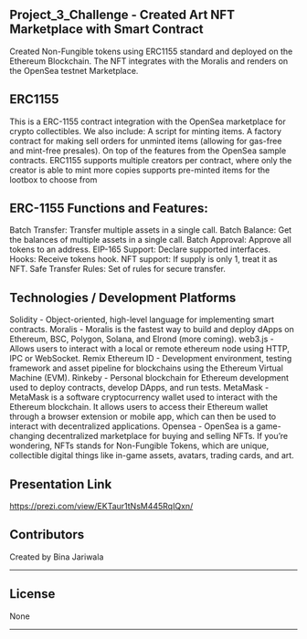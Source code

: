 ## Project_3_Challenge - Created Art NFT Marketplace with Smart Contract

Created Non-Fungible tokens using ERC1155 standard and deployed on the Ethereum Blockchain. The NFT integrates with the Moralis and renders on the OpenSea testnet Marketplace. 

## ERC1155

This is a ERC-1155 contract integration with the OpenSea marketplace for crypto collectibles. 
We also include:
A script for minting items.
A factory contract for making sell orders for unminted items (allowing for gas-free and mint-free presales).
On top of the features from the OpenSea sample contracts.
ERC1155 supports multiple creators per contract, where only the creator is able to mint more copies
supports pre-minted items for the lootbox to choose from

## ERC-1155 Functions and Features:

Batch Transfer: Transfer multiple assets in a single call.
Batch Balance: Get the balances of multiple assets in a single call.
Batch Approval: Approve all tokens to an address.
EIP-165 Support: Declare supported interfaces.
Hooks: Receive tokens hook.
NFT support: If supply is only 1, treat it as NFT.
Safe Transfer Rules: Set of rules for secure transfer.

## Technologies / Development Platforms

Solidity - Object-oriented, high-level language for implementing smart contracts.
Moralis - Moralis is the fastest way to build and deploy dApps on Ethereum, BSC, Polygon, Solana, and Elrond (more coming). 
web3.js - Allows users to interact with a local or remote ethereum node using HTTP, IPC or WebSocket.
Remix Ethereum ID - Development environment, testing framework and asset pipeline for blockchains using the Ethereum Virtual Machine (EVM).
Rinkeby - Personal blockchain for Ethereum development used to deploy contracts, develop DApps, and run tests.
MetaMask - MetaMask is a software cryptocurrency wallet used to interact with the Ethereum blockchain. It allows users to access their Ethereum wallet through a browser extension or mobile app, which can then be used to interact with decentralized applications.
Opensea - OpenSea is a game-changing decentralized marketplace for buying and selling NFTs. If you’re wondering, NFTs stands for Non-Fungible Tokens, which are unique, collectible digital things like in-game assets, avatars, trading cards, and art. 


## Presentation Link
 
 https://prezi.com/view/EKTaur1tNsM445RqIQxn/

## Contributors

Created by Bina Jariwala

---

## License

None

---

